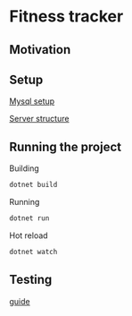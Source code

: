 # Fitness tracker

## Motivation

## Setup

[Mysql setup](https://github.com/mahedee/Articles/blob/master/dot-net-core/HowToCreateWebAPIinASP.NETCOrewitMySQL.md)

[Server structure](https://docs.microsoft.com/en-us/aspnet/core/tutorials/first-web-api?view=aspnetcore-6.0&tabs=visual-studio-code)

## Running the project

Building

```bash
dotnet build
```

Running

```bash
dotnet run
```

Hot reload

```bash
dotnet watch
```

## Testing

[guide](https://timdeschryver.dev/blog/how-to-test-your-csharp-web-api#test-specific-appsettings)
